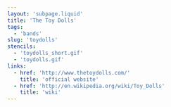 ```yaml
---
layout: 'subpage.liquid'
title: 'The Toy Dolls'
tags:
  - 'bands'
slug: 'toydolls'
stencils:
  - 'toydolls_short.gif'
  - 'toydolls.gif'
links:
  - href: 'http://www.thetoydolls.com/'
    title: 'official website'
  - href: 'http://en.wikipedia.org/wiki/Toy_Dolls'
    title: 'wiki'
---
```


